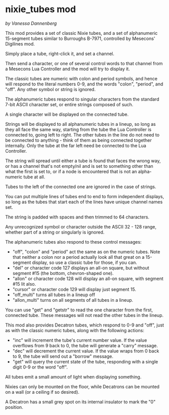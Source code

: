 # nixie_tubes mod 

*by Vanessa Dannenberg*

This mod provides a set of classic Nixie tubes, and a set of alphanumeric 15-segment tubes similar to Burroughs B-7971, controlled by Mesecons' Digilines mod.

Simply place a tube, right-click it, and set a channel.

Then send a character, or one of several control words to that channel from a Mesecons Lua Controller and the mod will try to display it.

The classic tubes are numeric with colon and period symbols, and hence will respond to the literal numbers 0-9, and the words "colon", "period", and "off".  Any other symbol or string is ignored.

The alphanumeric tubes respond to singular characters from the standard 7-bit ASCII character set, or entire strings composed of such.

A single character will be displayed on the connected tube.

Strings will be displayed to all alphanumeric tubes in a lineup, so long as they all face the same way, starting from the tube the Lua Controller is connected to, going left to right.  The other tubes in the line do not need to be connected to anything - think of them as being connected together internally.  Only the tube at the far left need be connected to the Lua Controller.

The string will spread until either a tube is found that faces the wrong way, or has a channel that's not empty/nil and is set to something other than what the first is set to, or if a node is encountered that is not an alpha-numeric tube at all.

Tubes to the left of the connected one are ignored in the case of strings.

You can put multiple lines of tubes end to end to form independent displays, so long as the tubes that start each of the lines have unique channel names set.

The string is padded with spaces and then trimmed to 64 characters.

Any unrecognized symbol or character outside the ASCII 32 - 128 range, whether part of a string or singularly is ignored.

The alphanumeric tubes also respond to these control messages:

* "off", "colon" and "period" act the same as on the numeric tubes.  Note that neither a colon nor a period actually look all that great on a 15-segment
  display, so use a classic tube for those, if you can.
* "del" or character code 127 displays an all-on square, but without segment #15 (the bottom, chevron-shaped one).
* "allon" or character code 128 will display an all-on square, with segment #15 lit also.
* "cursor" or character code 129 will display just segment 15.
* "off_multi" turns all tubes in a lineup off
* "allon_multi" turns on all segments of all tubes in a lineup.

You can use "get" and "getstr" to read the one character from the first, connected tube.  These messages will not read the other tubes in the lineup.

This mod also provides Decatron tubes, which respond to 0-9 and "off", just as with the classic numeric tubes, along with the following actions:

* "inc" will increment the tube's current number value. If the value overflows from 9 back to 0, the tube will generate a "carry" message.
* "dec" will decrement the current value. If the value wraps from 0 back to 9, the tube will send out a "borrow" message.
* "get" will query the current state of the tube, responding with a single digit 0-9 or the word "off".

All tubes emit a small amount of light when displaying something.

Nixies can only be mounted on the floor, while Decatrons can be mounted on a wall (or a ceiling if so desired).

A Decatron has a small grey spot on its internal insulator to mark the "0" position.
